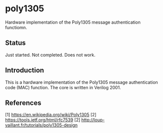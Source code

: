 # poly1305
Hardware implementation of the Poly1305 message authentication functiomn.


## Status
Just started. Not completed. Does not work.


## Introduction
This is a hardware implementation of the Poly1305 message authentication
code (MAC) function. The core is written in Verilog 2001.


## References
[1] https://en.wikipedia.org/wiki/Poly1305
[2] https://tools.ietf.org/html/rfc7539
[2] http://loup-vaillant.fr/tutorials/poly1305-design

